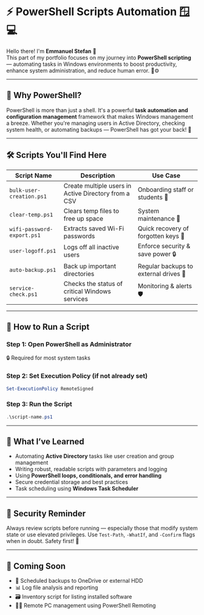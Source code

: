 # ⚡ PowerShell Scripts Automation 🪟💻

Hello there! I'm **Emmanuel Stefan** 👋  
This part of my portfolio focuses on my journey into **PowerShell scripting** — automating tasks in Windows environments to boost productivity, enhance system administration, and reduce human error. 🧠⚙️

---

## 🧰 Why PowerShell?

PowerShell is more than just a shell. It's a powerful **task automation and configuration management** framework that makes Windows management a breeze. Whether you're managing users in Active Directory, checking system health, or automating backups — PowerShell has got your back! 💪

---

## 🛠️ Scripts You'll Find Here

| Script Name | Description | Use Case |
|-------------|-------------|----------|
| `bulk-user-creation.ps1` | Create multiple users in Active Directory from a CSV | Onboarding staff or students 👥 |
| `clear-temp.ps1` | Clears temp files to free up space | System maintenance 🧹 |
| `wifi-password-export.ps1` | Extracts saved Wi-Fi passwords | Quick recovery of forgotten keys 📶 |
| `user-logoff.ps1` | Logs off all inactive users | Enforce security & save power 🔒 |
| `auto-backup.ps1` | Back up important directories | Regular backups to external drives 💾 |
| `service-check.ps1` | Checks the status of critical Windows services | Monitoring & alerts 🛡️ |

---

## 🚀 How to Run a Script

### Step 1: Open PowerShell as Administrator
🔒 Required for most system tasks

### Step 2: Set Execution Policy (if not already set)
```powershell
Set-ExecutionPolicy RemoteSigned
````

### Step 3: Run the Script

```powershell
.\script-name.ps1
```

---

## 🧠 What I’ve Learned

* Automating **Active Directory** tasks like user creation and group management
* Writing robust, readable scripts with parameters and logging
* Using **PowerShell loops, conditionals, and error handling**
* Secure credential storage and best practices
* Task scheduling using **Windows Task Scheduler**

---

## 🔐 Security Reminder

Always review scripts before running — especially those that modify system state or use elevated privileges.
Use `Test-Path`, `-WhatIf`, and `-Confirm` flags when in doubt. Safety first! 🧯

---

## 📌 Coming Soon

* 🔄 Scheduled backups to OneDrive or external HDD
* 📊 Log file analysis and reporting
* 🗃️ Inventory script for listing installed software
* 🧑‍💻 Remote PC management using PowerShell Remoting


